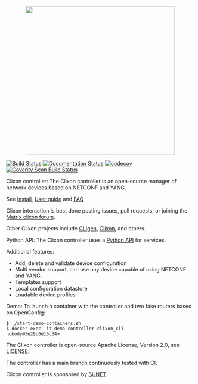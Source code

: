 <div align="center">
  <img src="https://www.clicon.org/Clixon_logga_liggande_med-ikon.png" width="400">
</div>

[![Build Status](https://github.com/clicon/clixon-controller/actions/workflows/test.yml/badge.svg)](https://github.com/clicon/clixon-controller/actions/workflows/test.yml) [![Documentation Status](https://readthedocs.org/projects/clixon-controller-docs/badge/?version=latest)](https://clixon-controller-docs.readthedocs.io/en/latest/?badge=latest) [![codecov](https://codecov.io/gh/clicon/clixon-controller/graph/badge.svg?token=4WUSKL7IQC)](https://codecov.io/gh/clicon/clixon-controller)
<a href="https://scan.coverity.com/projects/clicon-clixon-controller">
  <img alt="Coverity Scan Build Status"
       src="https://scan.coverity.com/projects/29844/badge.svg"/>
</a>

Clixon controller:
The Clixon controller is an open-source manager of network devices based on NETCONF and YANG.

See [Install](INSTALL.md), [User guide](https://clixon-controller-docs.readthedocs.io/en/latest/controller.html) and [FAQ](FAQ.md)

Clixon interaction is best done posting issues, pull requests, or joining the
[Matrix clixon forum](https://matrix.to/#/#clixonforum:matrix.org).

Other Clixon projects include [CLIgen](https://github.com/clicon/cligen), [Clixon](https://github.com/clicon/clixon), and others.

Python API:
The Clixon controller uses a [Python API](https://github.com/clicon/clixon-pyapi) for services.

Additional features:
* Add, delete and validate device configuration
* Multi vendor support, can use any device capable of using NETCONF and YANG.
* Templates support
* Local configuration datastore
* Loadable device profiles

Demo:
To launch a container with the controller and two fake routers based on OpenConfig:
```
$ ./start-demo-containers.sh
$ docker exec -it demo-controller clixon_cli
nobody@3e29b6e15c34>
```

The Clixon controller is open-source Apache License, Version 2.0, see [LICENSE](LICENSE).

The controller has a main branch continuously tested with CI.

Clixon controller is sponsored by [SUNET](https://www.sunet.se)
